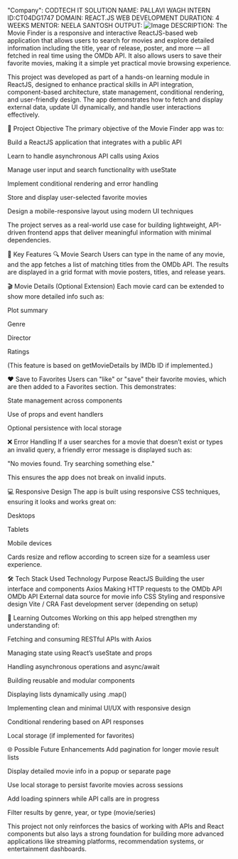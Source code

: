 "Company": CODTECH IT SOLUTION 
NAME: PALLAVI WAGH 
INTERN ID:CT04DG1747 
DOMAIN: REACT.JS WEB DEVELOPMENT 
DURATION: 4 WEEKS 
MENTOR: NEELA SANTOSH 
OUTPUT: ![Image](https://github.com/user-attachments/assets/c321348f-0d5f-4e66-802f-84ae0a0b61b4)
DESCRIPTION: The Movie Finder is a responsive and interactive ReactJS-based web application that allows users to search for movies and explore detailed information including the title, year of release, poster, and more — all fetched in real time using the OMDb API. It also allows users to save their favorite movies, making it a simple yet practical movie browsing experience.

This project was developed as part of a hands-on learning module in ReactJS, designed to enhance practical skills in API integration, component-based architecture, state management, conditional rendering, and user-friendly design. The app demonstrates how to fetch and display external data, update UI dynamically, and handle user interactions effectively.

🎯 Project Objective
The primary objective of the Movie Finder app was to:

Build a ReactJS application that integrates with a public API

Learn to handle asynchronous API calls using Axios

Manage user input and search functionality with useState

Implement conditional rendering and error handling

Store and display user-selected favorite movies

Design a mobile-responsive layout using modern UI techniques

The project serves as a real-world use case for building lightweight, API-driven frontend apps that deliver meaningful information with minimal dependencies.

🔑 Key Features
🔍 Movie Search
Users can type in the name of any movie, and the app fetches a list of matching titles from the OMDb API. The results are displayed in a grid format with movie posters, titles, and release years.

🎬 Movie Details (Optional Extension)
Each movie card can be extended to show more detailed info such as:

Plot summary

Genre

Director

Ratings

(This feature is based on getMovieDetails by IMDb ID if implemented.)

❤️ Save to Favorites
Users can "like" or "save" their favorite movies, which are then added to a Favorites section. This demonstrates:

State management across components

Use of props and event handlers

Optional persistence with local storage

❌ Error Handling
If a user searches for a movie that doesn’t exist or types an invalid query, a friendly error message is displayed such as:

"No movies found. Try searching something else."

This ensures the app does not break on invalid inputs.

💻 Responsive Design
The app is built using responsive CSS techniques, ensuring it looks and works great on:

Desktops

Tablets

Mobile devices

Cards resize and reflow according to screen size for a seamless user experience.

🛠️ Tech Stack Used
Technology	Purpose
ReactJS	Building the user interface and components
Axios	Making HTTP requests to the OMDb API
OMDb API	External data source for movie info
CSS	Styling and responsive design
Vite / CRA	Fast development server (depending on setup)

🚀 Learning Outcomes
Working on this app helped strengthen my understanding of:

Fetching and consuming RESTful APIs with Axios

Managing state using React’s useState and props

Handling asynchronous operations and async/await

Building reusable and modular components

Displaying lists dynamically using .map()

Implementing clean and minimal UI/UX with responsive design

Conditional rendering based on API responses

Local storage (if implemented for favorites)

🌐 Possible Future Enhancements
Add pagination for longer movie result lists

Display detailed movie info in a popup or separate page

Use local storage to persist favorite movies across sessions

Add loading spinners while API calls are in progress

Filter results by genre, year, or type (movie/series)

This project not only reinforces the basics of working with APIs and React components but also lays a strong foundation for building more advanced applications like streaming platforms, recommendation systems, or entertainment dashboards.
